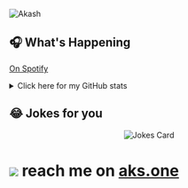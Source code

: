 ![Akash](https://aks.one/akash-santhosh.gif)
## 🎧 What's Happening
  [On Spotify](https://spotifyme.vercel.app/api/spotify)
<details>
<summary>Click here for my GitHub stats</summary>

## :octocat: Github Stats
  
![](https://raw.githubusercontent.com/akash-santhosh/github-stats/output/generated/overview.svg)
![](https://raw.githubusercontent.com/akash-santhosh/github-stats/output/generated/languages.svg)
<p align="center"> 
  Visitor count<br>
  <img src="https://profile-counter.glitch.me/akash-santhosh/count.svg" />
</p>
  
<p align="center"> <img src=https://github-profile-summary-cards.vercel.app/api/cards/profile-details?username=akash-santhosh&theme=github_dark /></p>
  
<p align="center"> <img src=https://github-profile-summary-cards.vercel.app/api/cards/productive-time?username=akash-santhosh&theme=github_dark /></p>
  
<p align="center"> <img src=https://github-readme-streak-stats.herokuapp.com/?user=akash-santhosh&theme=darcula&hide_border=true&background=00000000 /></p>
<p align="center"> <img src=https://github-readme-stats.vercel.app/api?username=akash-santhosh&show_icons=true&count_private=true&theme=darcula&hide_border=true&hide=issues,contribs&bg_color=00000000 /></p>  
</details>

## :joy: Jokes for you
<p align="center">   
<img src="https://readme-jokes.vercel.app/api?hideBorder&theme=black" alt="Jokes Card" />
</p>

# <img src="https://aks.one/Hi.gif" width="40px" /> reach me on [aks.one](https://aks.one)
